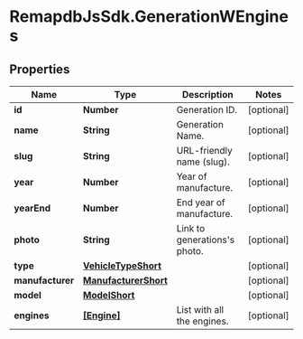 # RemapdbJsSdk.GenerationWEngines

## Properties
Name | Type | Description | Notes
------------ | ------------- | ------------- | -------------
**id** | **Number** | Generation ID. | [optional] 
**name** | **String** | Generation Name. | [optional] 
**slug** | **String** | URL-friendly name (slug). | [optional] 
**year** | **Number** | Year of manufacture. | [optional] 
**yearEnd** | **Number** | End year of manufacture. | [optional] 
**photo** | **String** | Link to generations&#x27;s photo. | [optional] 
**type** | [**VehicleTypeShort**](VehicleTypeShort.md) |  | [optional] 
**manufacturer** | [**ManufacturerShort**](ManufacturerShort.md) |  | [optional] 
**model** | [**ModelShort**](ModelShort.md) |  | [optional] 
**engines** | [**[Engine]**](Engine.md) | List with all the engines. | [optional] 
